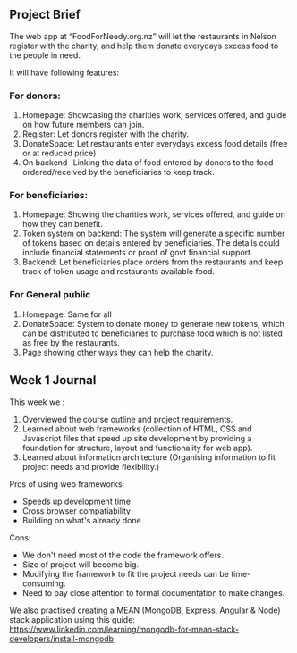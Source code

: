 ## Project Brief

The web app at “FoodForNeedy.org.nz” will let the restaurants in Nelson register with the charity, and help them donate everydays excess food to the people in need. 

It will have following features:

### For donors:
1. Homepage: Showcasing the charities work, services offered, and guide on how future members can join.
2. Register: Let donors register with the charity.
3. DonateSpace: Let restaurants enter everydays excess food details (free or at reduced price) 
4. On backend- Linking the data of food entered by donors to the food ordered/received by the beneficiaries to keep track.

### For beneficiaries:
1. Homepage: Showing the charities work, services offered, and guide on how they can benefit. 
2. Token system on backend: The system will generate a specific number of tokens based on details entered by beneficiaries. The details could include financial statements or proof of govt financial support.
3. Backend: Let beneficiaries place orders from the restaurants and keep track of token usage and restaurants available food.

### For General public
1. Homepage: Same for all
2. DonateSpace: System to donate money to generate new tokens, which can be distributed to beneficiaries to purchase food which is not listed as free by the restaurants. 
3. Page showing other ways they can help the charity. 

## Week 1 Journal

This week we :

1. Overviewed the course outline and project requirements. 
2. Learned about web frameworks (collection of HTML, CSS and Javascript files that speed up site development by providing a foundation for structure, layout and functionality for web app).
3. Learned about information architecture (Organising information to fit project needs and provide flexibility.)

Pros of using web frameworks:
- Speeds up development time
- Cross browser compatiability
- Building on what's already done. 

Cons:
- We don't need most of the code the framework offers.
- Size of project will become big.
- Modifying the framework to fit the project needs can be time-consuming. 
- Need to pay close attention to formal documentation to make changes.

We also practised creating a MEAN (MongoDB, Express, Angular & Node) stack application using this guide: https://www.linkedin.com/learning/mongodb-for-mean-stack-developers/install-mongodb
